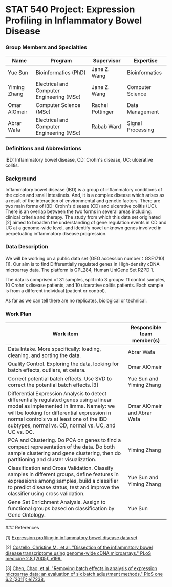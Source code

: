 STAT 540 Project: Expression Profiling in Inflammatory Bowel Disease
====================

### Group Members and Specialties

<table><thead>
<tr>
<th>Name</th>
<th>Program</th>
<th>Supervisor</th>
<th>Expertise</th>
</tr>
</thead><tbody>
<tr>
<td>Yue Sun</td>
<td>Bioinformatics (PhD)</td>
<td>Jane Z. Wang</td>
<td>Bioinformatics</td>
</tr>
<tr>
<td>Yiming Zhang</td>
<td>Electrical and Computer Engineering (MSc)</td>
<td>Jane Z. Wang</td>
<td>Computer Science</td>
</tr>
<tr>
<td>Omar AlOmeir</td>
<td>Computer Science (MSc)</td>
<td>Rachel Pottinger</td>
<td>Data Management</td>
</tr>
<tr>
<td>Abrar Wafa</td>
<td>Electrical and Computer Engineering (MSc)</td>
<td>Rabab Ward</td>
<td>Signal Processing</td>
</tr>
</tbody></table>

### Definitions and Abbreviations

IBD: Inflammatory bowel disease, CD: Crohn's disease, UC: ulcerative colitis.

### Background

<!-- couple sentences of biological/scientific context
motivate interest in a broad line of inquiry -->

Inflammatory bowel disease (IBD) is a group of inflammatory conditions of the colon and small intestineis. And, it is a complex disease which arises as a result of the interaction of environmental and genetic factors. There are two main forms of IBD: Crohn's disease (CD) and ulcerative colitis (UC). There is an overlap between the two forms in several areas including: clinical criteria and therapy.  The study from which this data set originated [2] aimed to broaden the understanding of gene regulation events in CD and UC at a genome-wide level, and identify novel unknown genes involved in perpetuating inflammatory disease progression. 

### Data Description

<!-- 
0. Source of data?
1. what is being measured?
2. with what platform?
3. how many samples? 
4. are replicates biological or technical? How many replicates are there?-->

We will be working on a public data set (GEO accession number：GSE1710)[1]. Our aim is to find Differentially regulated genes in High-density cDNA microarray data. The platform is GPL284, Human UniGene Set RZPD 1.

The data is comprised of 31 samples, split into 3 groups: 11 control samples, 10 Crohn's disease patients, and 10 ulcerative colitis patients. Each sample is from a different individual (patient or control).

As far as we can tell there are no replicates, biological or technical.

### Work Plan

<!-- outline of analyses you can probably do with this data to answer those questions
GET SPECIFIC, at least as specific as you can
"identify differentially expressed genes between the wild type and the knockout" is better than "conduct appropriate statistical analyses"
even better is to enhance with more specifics, e.g. you anticipate using a linear model as implemented in limma -->

<table><thead>
<tr>
<th>Work item</th>
<th>Responsible team member(s)</th>
</tr>
</thead><tbody>
<tr>
<td>Data Intake. More specifically: loading, cleaning, and sorting the data.</td>
<td>Abrar Wafa</td>
</tr>
<tr>
<td>Quality Control. Exploring the data, looking for batch effects, outliers, et cetera.</td>
<td>Omar AlOmeir</td>
</tr>
<tr>
<td>Correct potential batch effects. Use SVD to correct the potential batch effects.[3]</td>
<td>Yue Sun and Yiming Zhang</td>
</tr>
<tr>
<td>Differential Expression Analysis to detect differentially regulated genes using a linear model as implemented in limma. Namely: we will be looking for differential expression in normal controls vs at least one of the IBD subtypes, normal vs. CD, normal vs. UC, and UC vs. DC. </td>
<td>Omar AlOmeir and Abrar Wafa</td>
</tr>
<tr>
<td>PCA and Clustering. Do PCA on genes to find a compact representation of the data. Do both sample clustering and gene clustering, then do partitioning and cluster visualization.</td>
<td>Yiming Zhang</td>
</tr>
<tr>
<td>Classification and Cross Validation. Classify samples in different groups, define features in expressions among samples, build a classifier to predict disease status, test and improve the classifier using cross validation.</td>
<td>Yue Sun and Yiming Zhang</td>
</tr>
<tr>
<td>Gene Set Enrichment Analysis. Assign to functional groups based on classification by Gene Ontology.</td>
<td>Yue Sun</td>
</tr>
</tbody></table>
### References

[1] [Expression profiling in inflammatory bowel disease data set](http://www.ncbi.nlm.nih.gov/geo/query/acc.cgi?acc=GSE1710)

[2] [Costello, Christine M., et al. "Dissection of the inflammatory bowel disease transcriptome using genome-wide cDNA microarrays." PLoS medicine 2.8 (2005): e199.](http://www.plosmedicine.org/article/info%3Adoi%2F10.1371%2Fjournal.pmed.0020199#pmed-0020199-g004)

[3] [Chen, Chao, et al. "Removing batch effects in analysis of expression microarray data: an evaluation of six batch adjustment methods." PloS one 6.2 (2011): e17238.](http://www.plosone.org/article/fetchObject.action?uri=info%3Adoi%2F10.1371%2Fjournal.pone.0017238&representation=PDF)
